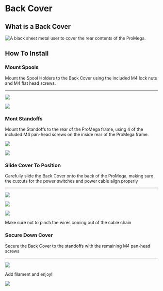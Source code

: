 # Back Cover

## What is a Back Cover

![A black sheet metal user to cover the rear contents of the ProMega.](../../.gitbook/assets/image10.jpg)

## How To Install

### Mount Spools

Mount the Spool Holders to the Back Cover using the included M4 lock nuts and M4 flat head screws.  
****

![](../../.gitbook/assets/image1.jpg)

![](../../.gitbook/assets/image3.jpg)

### Mont Standoffs

Mount the Standoffs to the rear of the ProMega frame, using 4 of the included M4 pan-head screws on the inside rear of the ProMega frame.

![](../../.gitbook/assets/image4.jpg)

![](../../.gitbook/assets/image5.jpg)

### Slide Cover To Position

Carefully slide the Back Cover onto the back of the ProMega, making sure the cutouts for the power switches and power cable align properly  
****

![](../../.gitbook/assets/image6.jpg)

![](../../.gitbook/assets/image7.jpg)

![](../../.gitbook/assets/image8.jpg)

Make sure not to pinch the wires coming out of the cable chain

### Secure Down Cover

Secure the Back Cover to the standoffs with the remaining M4 pan-head screws  
****

![](../../.gitbook/assets/image9.jpg)

Add filament and enjoy!



![](../../.gitbook/assets/image10.jpg)




